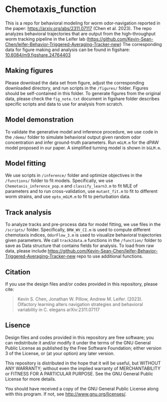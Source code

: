 # Chemotaxis_function

This is a repo for behavioral modeling for worm odor-navigation reported in the paper: https://arxiv.org/abs/2311.07117 (Chen et al. 2023). 
The repo analyzes behavioral trajectories that are output from the high-throughput worm tracking pipeline in the Leifer lab (https://github.com/Kevin-Sean-Chen/leifer-Behavior-Triggered-Averaging-Tracker-new)
The corresponding data for figure making and analysis can be found in figshare: [10.6084/m9.figshare.24764403](https://doi.org/10.6084/m9.figshare.24764403) 

## Making figures

Please download the data set from figure, adjust the corresponding downloaded directory, and run scripts in the `/figures/` folder. 
Figures should be self-contained in this folder. To generate figures from the original data, please check the `fig_note.txt` document in figshare folder describes specific scripts and data to use for analysis from scratch.

## Model demonstration

To validate the generative model and inference procedure, we use code in the `/demo/` folder to simulate behavioral output given random odor concentration and infer ground-truth parameters.
Run `mGLM.m` for the dPAW model proposed in our paper. A simplified turning model is shown in `bGLM.m`.

## Model fitting

We use scripts in `/inference/` folder and optimize objectives in the `/functions/` folder to fit models. Specifically, we use `Chemotaxis_inference_pop.m` and `classify_learn3.m` to fit MLE of parameters and to run cross-validation,
use `mutant_fit.m` to fit to different worm strains, and use `opto_mGLM.m` to fit to perturbation data.

## Track analysis

To analyze tracks and pre-process data for model fitting, we use files in the `/scripts/` folder. Specifically, `BRW_WV_CI.m` is used to compute different chemotaxis indices, 
`OdorFlow_3.m` is used to visualize behavioral trajectories given parameters. We call `track2data.m` functions in the `/function/` folder to save as Data structure that contains fields for analysis.
To load from raw data, please include https://github.com/Kevin-Sean-Chen/leifer-Behavior-Triggered-Averaging-Tracker-new repo to use additional functions.

## Citation

If you use the design files and/or codes provided in this repository, please cite:
> Kevin S. Chen, Jonathan W. Pillow, Andrew M. Leifer. (2023). Olfactory learning alters navigation strategies and behavioral variability in C. elegans arXiv:2311.07117

## Lisence
Design files and codes provided in this repository are free software; you can redistribute it and/or modify it under the terms of the GNU General Public License as published by the Free Software Foundation; either version 3 of the License, or (at your option) any later version.

This repository is distributed in the hope that it will be useful, but WITHOUT ANY WARRANTY; without even the implied warranty of MERCHANTABILITY or FITNESS FOR A PARTICULAR PURPOSE. See the GNU General Public License for more details.

You should have received a copy of the GNU General Public License along with this program. If not, see http://www.gnu.org/licenses/.
